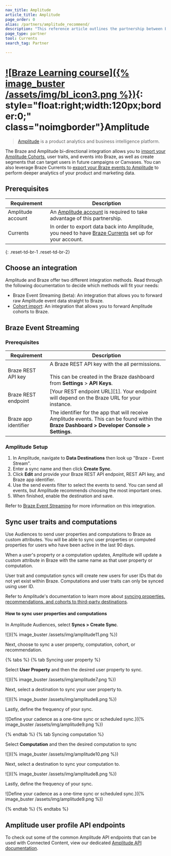 ```yaml
---
nav_title: Amplitude
article_title: Amplitude
page_order: 0
alias: /partners/amplitude_recommend/
description: "This reference article outlines the partnership between Braze and Amplitude, a product analytics and business intelligence platform."
page_type: partner
tool: Currents
search_tag: Partner

---
```


# [![Braze Learning course]({% image_buster /assets/img/bl_icon3.png %})](https://learning.braze.com/amplitude-integration-with-braze){: style="float:right;width:120px;border:0;" class="noimgborder"}Amplitude

> [Amplitude](https://amplitude.com/) is a product analytics and business intelligence platform.

The Braze and Amplitude bi-directional integration allows you to [import your Amplitude Cohorts]({{site.baseurl}}/partners/data_and_infrastructure_agility/cohort_import/amplitude/), user traits, and events into Braze, as well as create segments that can target users in future campaigns or Canvases. You can also leverage Braze Currents to [export your Braze events to Amplitude]({{site.baseurl}}/partners/data_and_infrastructure_agility/analytics/amplitude/amplitude_for_currents/#data-export-integration) to perform deeper analytics of your product and marketing data.

## Prerequisites

| Requirement | Description |
|---|---|
| Amplitude account | An [Amplitude account](https://amplitude.com/) is required to take advantage of this partnership. |
| Currents | In order to export data back into Amplitude, you need to have [Braze Currents]({{site.baseurl}}/user_guide/data_and_analytics/braze_currents/#access-currents) set up for your account. |
{: .reset-td-br-1 .reset-td-br-2} 

## Choose an integration 

Amplitude and Braze offer two different integration methods. Read through the following documentation to decide which methods will fit your needs:

- Braze Event Streaming (beta): An integration that allows you to forward raw Amplitude event data straight to Braze.
- [Cohort import]({{site.baseurl}}/partners/data_and_infrastructure_agility/cohort_import/amplitude/): An integration that allows you to forward Amplitude cohorts to Braze.

## Braze Event Streaming

### Prerequisites

| Requirement | Description |
| ----------- | ----------- |
| Braze REST API key | A Braze REST API key with the all permissions.<br><br> This can be created in the Braze dashboard from **Settings** > **API Keys**. |
| Braze REST endpoint | [Your REST endpoint URL][1]. Your endpoint will depend on the Braze URL for your instance. |
| Braze app identifier | The identifier for the app that will receive Amplitude events. This can be found within the **Braze Dashboard > Developer Console > Settings**. |

### Amplitude Setup

1. In Amplitude, navigate to **Data Destinations** then look up "Braze - Event Stream".
2. Enter a sync name and then click **Create Sync**.
3. Click **Edit** and provide your Braze REST API endpoint, REST API key, and Braze app identifier.
4. Use the send events filter to select the events to send. You can send all events, but Amplitude recommends choosing the most important ones. 
5. When finished, enable the destination and save. 

Refer to [Braze Event Streaming](https://www.docs.developers.amplitude.com/data/destinations/braze/) for more information on this integration.

## Sync user traits and computations

Use Audiences to send user properties and computations to Braze as custom attributes. You will be able to sync user properties or computed properties for users who have been active in the last 90 days.

When a user's property or a computation updates, Amplitude will update a custom attribute in Braze with the same name as that user property or computation.

User trait and computation syncs will create new users for user IDs that do not yet exist within Braze. Computations and user traits can only be synced using user ID.

Refer to Amplitude's documentation to learn more about [syncing properties, recommendations, and cohorts to third-party destinations](https://help.amplitude.com/hc/en-us/articles/360060055531).

#### How to sync user properties and computations

In Amplitude Audiences, select **Syncs > Create Sync**.

![]({% image_buster /assets/img/amplitude11.png %})

Next, choose to sync a user property, computation, cohort, or recommendation. 

{% tabs %}
{% tab Syncing user property %}

Select **User Property** and then the desired user property to sync.

![]({% image_buster /assets/img/amplitude7.png %})

Next, select a destination to sync your user property to.

![]({% image_buster /assets/img/amplitude8.png %})

Lastly, define the frequency of your sync.

![Define your cadence as a one-time sync or scheduled sync.]({% image_buster /assets/img/amplitude9.png %})

{% endtab %}
{% tab Syncing computation %}

Select **Computation** and then the desired computation to sync

![]({% image_buster /assets/img/amplitude10.png %})

Next, select a destination to sync your computation to.

![]({% image_buster /assets/img/amplitude8.png %})

Lastly, define the frequency of your sync.

![Define your cadence as a one-time sync or scheduled sync.]({% image_buster /assets/img/amplitude9.png %})

{% endtab %}
{% endtabs %}

## Amplitude user profile API endpoints

To check out some of the common Amplitude API endpoints that can be used with Connected Content, view our dedicated [Amplitude API documentation]({{site.baseurl}}/partners/data_and_infrastructure_agility/analytics/amplitude/amplitude_user_profile_api/).
